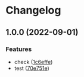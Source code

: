 # Changelog

## 1.0.0 (2022-09-01)


### Features

* check ([1c6effe](https://github.com/andreilg/ted_test/commit/1c6effeb7a2b84325b62441dd3517549a1880e77))
* test ([70e751e](https://github.com/andreilg/ted_test/commit/70e751e87124cc29509c75c330865dca8d7382f3))
